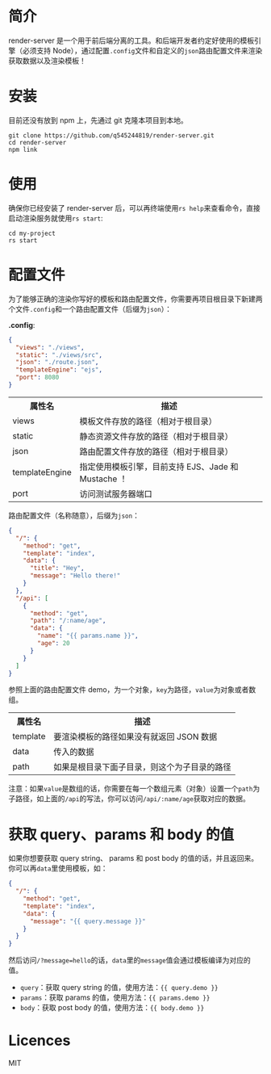 
# 简介

render-server 是一个用于前后端分离的工具。和后端开发者约定好使用的模板引擎（必须支持 Node），通过配置`.config`文件和自定义的`json`路由配置文件来渲染获取数据以及渲染模板！

# 安装

目前还没有放到 npm 上，先通过 git 克隆本项目到本地。

```Shell
git clone https://github.com/q545244819/render-server.git
cd render-server
npm link
```

# 使用

确保你已经安装了 render-server 后，可以再终端使用`rs help`来查看命令，直接启动渲染服务就使用`rs start`:

```
cd my-project
rs start
```

# 配置文件

为了能够正确的渲染你写好的模板和路由配置文件，你需要再项目根目录下新建两个文件`.config`和一个路由配置文件（后缀为`json`）：

**.config**:

```JSON
{
  "views": "./views",
  "static": "./views/src",
  "json": "./route.json",
  "templateEngine": "ejs",
  "port": 8080
}
```

<table>
    <tr>
        <th>属性名</th>
        <th>描述</th>
    </tr>
    <tr>
        <td>views</td>
        <td>模板文件存放的路径（相对于根目录）</td>
    </tr>
    <tr>
        <td>static</td>
        <td>静态资源文件存放的路径（相对于根目录）</td>
    </tr>
    <tr>
        <td>json</td>
        <td>路由配置文件存放的路径（相对于根目录）</td>
    </tr>
    <tr>
        <td>templateEngine</td>
        <td>指定使用模板引擎，目前支持 EJS、Jade 和 Mustache ！</td>
    </tr>
    <tr>
        <td>port</td>
        <td>访问测试服务器端口</td>
    </tr>
</table>

路由配置文件（名称随意），后缀为`json`：

```JSON
{
  "/": {
    "method": "get",
    "template": "index",
    "data": {
      "title": "Hey",
      "message": "Hello there!"
    }
  },
  "/api": [
    {
      "method": "get",
      "path": "/:name/age",
      "data": {
        "name": "{{ params.name }}",
        "age": 20  
      }
    }
  ]
}
```

参照上面的路由配置文件 demo，为一个对象，`key`为路径，`value`为对象或者数组。

<table>
    <tr>
        <th>属性名</th>
        <th>描述</th>
    </tr>
    <tr>
        <td>template</td>
        <td>要渲染模板的路径如果没有就返回 JSON 数据</td>
    </tr>
    <tr>
        <td>data</td>
        <td>传入的数据</td>
    </tr>
    <tr>
        <td>path</td>
        <td>如果是根目录下面子目录，则这个为子目录的路径</td>
    </tr>
</table>

注意：如果`value`是数组的话，你需要在每一个数组元素（对象）设置一个`path`为子路径，如上面的`/api`的写法，你可以访问`/api/:name/age`获取对应的数据。

# 获取 query、params 和 body 的值

如果你想要获取 query string、 params 和 post body 的值的话，并且返回来。你可以再`data`里使用模板，如：

```JSON
{
  "/": {
    "method": "get",
    "template": "index",
    "data": {
      "message": "{{ query.message }}"
    }
  }
}
```

然后访问`/?message=hello`的话，`data`里的`message`值会通过模板编译为对应的值。

 - `query`：获取 query string 的值，使用方法：`{{ query.demo }}`
 - `params`：获取 params 的值，使用方法：`{{ params.demo }}`
 - `body`：获取 post body 的值，使用方法：`{{ body.demo }}`

# Licences

MIT